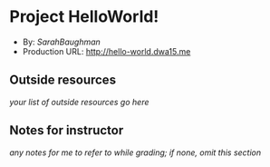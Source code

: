 # Project HelloWorld!
+ By: *SarahBaughman*
+ Production URL: <http://hello-world.dwa15.me>

## Outside resources
*your list of outside resources go here*

## Notes for instructor
*any notes for me to refer to while grading; if none, omit this section*
